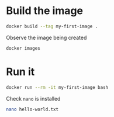 # Build the image

```bash
docker build --tag my-first-image .
```

Observe the image being created

```bash
docker images
```

# Run it

```bash
docker run --rm -it my-first-image bash
```

Check `nano` is installed

```bash
nano hello-world.txt
```
